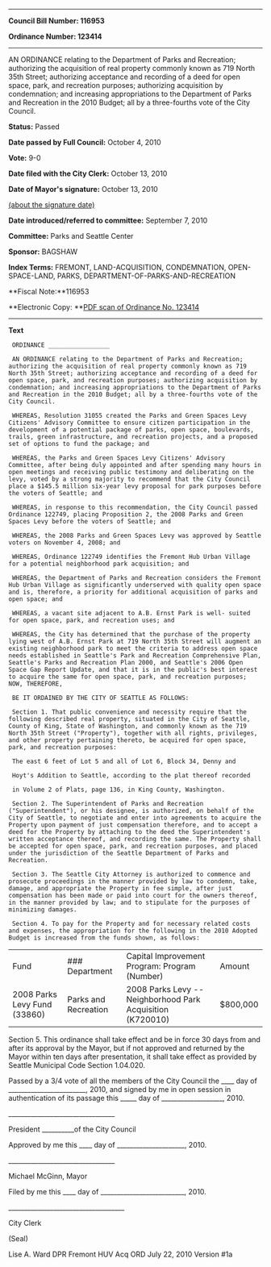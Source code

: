 

********

**Council Bill Number: 116953**
   
**Ordinance Number: 123414**
********

 AN ORDINANCE relating to the Department of Parks and Recreation; authorizing the acquisition of real property commonly known as 719 North 35th Street; authorizing acceptance and recording of a deed for open space, park, and recreation purposes; authorizing acquisition by condemnation; and increasing appropriations to the Department of Parks and Recreation in the 2010 Budget; all by a three-fourths vote of the City Council.

**Status:** Passed
   
**Date passed by Full Council:** October 4, 2010
   
**Vote:** 9-0
   
**Date filed with the City Clerk:** October 13, 2010
   
**Date of Mayor's signature:** October 13, 2010
   
[(about the signature date)](/~public/approvaldate.htm)
   
   
   
**Date introduced/referred to committee:** September 7, 2010
   
**Committee:** Parks and Seattle Center
   
**Sponsor:** BAGSHAW
   
   
**Index Terms:** FREMONT, LAND-ACQUISITION, CONDEMNATION, OPEN-SPACE-LAND, PARKS, DEPARTMENT-OF-PARKS-AND-RECREATION

**Fiscal Note:**116953

**Electronic Copy: **[PDF scan of Ordinance No. 123414](/~archives/Ordinances/Ord_123414.pdf)

********

**Text**
   
```
 ORDINANCE _________________

 AN ORDINANCE relating to the Department of Parks and Recreation; authorizing the acquisition of real property commonly known as 719 North 35th Street; authorizing acceptance and recording of a deed for open space, park, and recreation purposes; authorizing acquisition by condemnation; and increasing appropriations to the Department of Parks and Recreation in the 2010 Budget; all by a three-fourths vote of the City Council.

 WHEREAS, Resolution 31055 created the Parks and Green Spaces Levy Citizens' Advisory Committee to ensure citizen participation in the development of a potential package of parks, open space, boulevards, trails, green infrastructure, and recreation projects, and a proposed set of options to fund the package; and

 WHEREAS, the Parks and Green Spaces Levy Citizens' Advisory Committee, after being duly appointed and after spending many hours in open meetings and receiving public testimony and deliberating on the levy, voted by a strong majority to recommend that the City Council place a $145.5 million six-year levy proposal for park purposes before the voters of Seattle; and

 WHEREAS, in response to this recommendation, the City Council passed Ordinance 122749, placing Proposition 2, the 2008 Parks and Green Spaces Levy before the voters of Seattle; and

 WHEREAS, the 2008 Parks and Green Spaces Levy was approved by Seattle voters on November 4, 2008; and

 WHEREAS, Ordinance 122749 identifies the Fremont Hub Urban Village for a potential neighborhood park acquisition; and

 WHEREAS, the Department of Parks and Recreation considers the Fremont Hub Urban Village as significantly underserved with quality open space and is, therefore, a priority for additional acquisition of parks and open space; and

 WHEREAS, a vacant site adjacent to A.B. Ernst Park is well- suited for open space, park, and recreation uses; and

 WHEREAS, the City has determined that the purchase of the property lying west of A.B. Ernst Park at 719 North 35th Street will augment an existing neighborhood park to meet the criteria to address open space needs established in Seattle's Park and Recreation Comprehensive Plan, Seattle's Parks and Recreation Plan 2000, and Seattle's 2006 Open Space Gap Report Update, and that it is in the public's best interest to acquire the same for open space, park, and recreation purposes; NOW, THEREFORE,

 BE IT ORDAINED BY THE CITY OF SEATTLE AS FOLLOWS:

 Section 1. That public convenience and necessity require that the following described real property, situated in the City of Seattle, County of King, State of Washington, and commonly known as the 719 North 35th Street ("Property"), together with all rights, privileges, and other property pertaining thereto, be acquired for open space, park, and recreation purposes:

 The east 6 feet of Lot 5 and all of Lot 6, Block 34, Denny and

 Hoyt's Addition to Seattle, according to the plat thereof recorded

 in Volume 2 of Plats, page 136, in King County, Washington.

 Section 2. The Superintendent of Parks and Recreation ("Superintendent"), or his designee, is authorized, on behalf of the City of Seattle, to negotiate and enter into agreements to acquire the Property upon payment of just compensation therefore, and to accept a deed for the Property by attaching to the deed the Superintendent's written acceptance thereof, and recording the same. The Property shall be accepted for open space, park, and recreation purposes, and placed under the jurisdiction of the Seattle Department of Parks and Recreation.

 Section 3. The Seattle City Attorney is authorized to commence and prosecute proceedings in the manner provided by law to condemn, take, damage, and appropriate the Property in fee simple, after just compensation has been made or paid into court for the owners thereof, in the manner provided by law; and to stipulate for the purposes of minimizing damages.

 Section 4. To pay for the Property and for necessary related costs and expenses, the appropriation for the following in the 2010 Adopted Budget is increased from the funds shown, as follows:

```
<table><tr><td>Fund

</td><td>
### Department

</td><td>Capital Improvement Program: Program (Number)

</td><td>Amount

</td></tr>

<tr><td>2008 Parks Levy Fund (33860)

</td><td>Parks and Recreation

</td><td>2008 Parks Levy -- Neighborhood Park Acquisition (K720010)

</td><td>$800,000

</td></tr>

</table> Section 5. This ordinance shall take effect and be in force 30 days from and after its approval by the Mayor, but if not approved and returned by the Mayor within ten days after presentation, it shall take effect as provided by Seattle Municipal Code Section 1.04.020.

 Passed by a 3/4 vote of all the members of the City Council the \_\_\_\_ day of \_\_\_\_\_\_\_\_\_\_\_\_\_\_\_\_\_\_\_\_\_\_\_\_, 2010, and signed by me in open session in authentication of its passage this \_\_\_\_\_ day of \_\_\_\_\_\_\_\_\_\_\_\_\_\_\_\_\_\_\_, 2010.

 \_\_\_\_\_\_\_\_\_\_\_\_\_\_\_\_\_\_\_\_\_\_\_\_\_\_\_\_\_\_\_\_\_

 President \_\_\_\_\_\_\_\_\_\_of the City Council

 Approved by me this \_\_\_\_ day of \_\_\_\_\_\_\_\_\_\_\_\_\_\_\_\_\_\_\_\_\_, 2010.

 \_\_\_\_\_\_\_\_\_\_\_\_\_\_\_\_\_\_\_\_\_\_\_\_\_\_\_\_\_\_\_\_\_

 Michael McGinn, Mayor

 Filed by me this \_\_\_\_ day of \_\_\_\_\_\_\_\_\_\_\_\_\_\_\_\_\_\_\_\_\_\_\_\_\_\_, 2010.

 \_\_\_\_\_\_\_\_\_\_\_\_\_\_\_\_\_\_\_\_\_\_\_\_\_\_\_\_\_\_\_\_\_\_\_\_

 City Clerk

 (Seal)

 Lise A. Ward DPR Fremont HUV Acq ORD July 22, 2010 Version #1a

